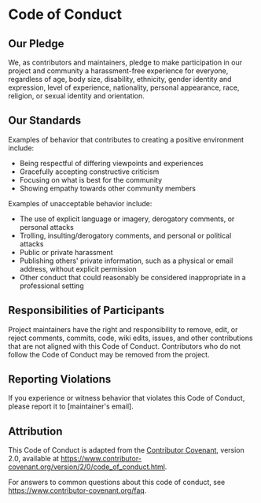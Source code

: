# Code of Conduct

## Our Pledge

We, as contributors and maintainers, pledge to make participation in our project and community a harassment-free experience for everyone, regardless of age, body size, disability, ethnicity, gender identity and expression, level of experience, nationality, personal appearance, race, religion, or sexual identity and orientation.

## Our Standards

Examples of behavior that contributes to creating a positive environment include:

-  Being respectful of differing viewpoints and experiences
-  Gracefully accepting constructive criticism
-  Focusing on what is best for the community
-  Showing empathy towards other community members

Examples of unacceptable behavior include:

-  The use of explicit language or imagery, derogatory comments, or personal attacks
-  Trolling, insulting/derogatory comments, and personal or political attacks
-  Public or private harassment
-  Publishing others' private information, such as a physical or email address, without explicit permission
-  Other conduct that could reasonably be considered inappropriate in a professional setting

## Responsibilities of Participants

Project maintainers have the right and responsibility to remove, edit, or reject comments, commits, code, wiki edits, issues, and other contributions that are not aligned with this Code of Conduct. Contributors who do not follow the Code of Conduct may be removed from the project.

## Reporting Violations

If you experience or witness behavior that violates this Code of Conduct, please report it to [maintainer's email].

## Attribution

This Code of Conduct is adapted from the [Contributor Covenant](https://www.contributor-covenant.org), version 2.0, available at https://www.contributor-covenant.org/version/2/0/code_of_conduct.html.

For answers to common questions about this code of conduct, see https://www.contributor-covenant.org/faq.
